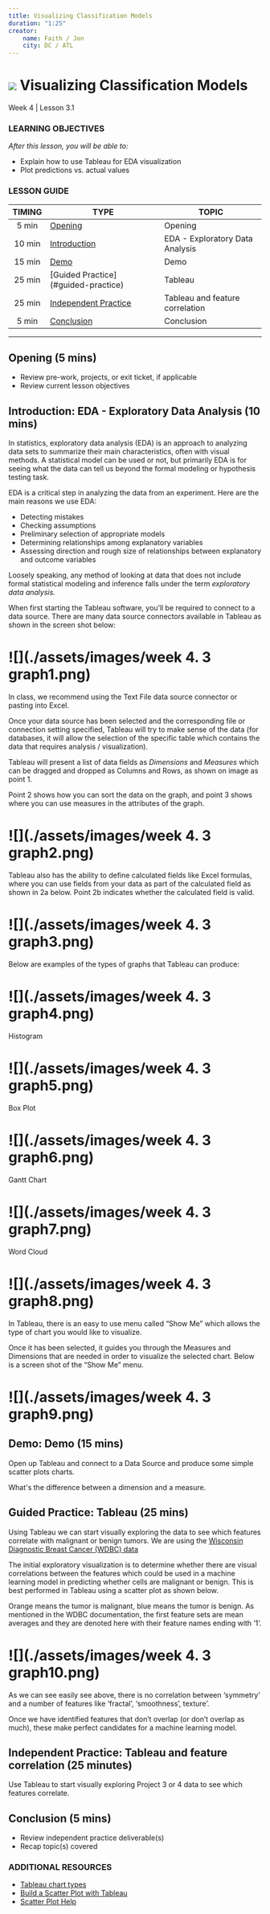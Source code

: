 ```yaml
---
title: Visualizing Classification Models
duration: "1:25"
creator:
    name: Faith / Jon
    city: DC / ATL
---
```


# ![](https://ga-dash.s3.amazonaws.com/production/assets/logo-9f88ae6c9c3871690e33280fcf557f33.png) Visualizing Classification Models
Week 4 | Lesson 3.1

### LEARNING OBJECTIVES
*After this lesson, you will be able to:*
- Explain how to use Tableau for EDA visualization
- Plot predictions vs. actual values


### LESSON GUIDE
| TIMING  | TYPE  | TOPIC  |
|:-:|---|---|
| 5 min  | [Opening](#opening)  | Opening |
| 10 min  | [Introduction](#introduction)   | EDA - Exploratory Data Analysis  |
| 15 min  | [Demo](#demo)  | Demo  |
| 25 min  | [Guided Practice](#guided-practice<a name="opening"></a>)  | Tableau  |
| 25 min  | [Independent Practice](#ind-practice)  | Tableau and feature correlation  |
| 5 min  | [Conclusion](#conclusion)  | Conclusion  |

---

<a name="opening"></a>
## Opening (5 mins)
- Review pre-work, projects, or exit ticket, if applicable
- Review current lesson objectives


<a name="introduction"></a>
## Introduction: EDA - Exploratory Data Analysis (10 mins)

In statistics, exploratory data analysis (EDA) is an approach to analyzing data sets to summarize their main characteristics, often with visual methods. A statistical model can be used or not, but primarily EDA is for seeing what the data can tell us beyond the formal modeling or hypothesis testing task.

EDA is a critical step in analyzing the data from an experiment. Here are the main reasons we use EDA:

- Detecting mistakes
- Checking assumptions
- Preliminary selection of appropriate models
- Determining relationships among explanatory variables
- Assessing direction and rough size of relationships between explanatory and outcome variables

Loosely speaking, any method of looking at data that does not include formal statistical modeling and inference falls under the term *exploratory data analysis.*

When first starting the Tableau software, you’ll be required to connect to a data source. There are many data source connectors available in Tableau as shown in the screen shot below:

# ![](./assets/images/week 4. 3 graph1.png)

In class, we recommend using the Text File data source connector or pasting into Excel.

Once your data source has been selected and the corresponding file or connection setting specified, Tableau will try to make sense of the data (for databases, it will allow the selection of the specific table which contains the data that requires analysis / visualization).

Tableau will present a list of data fields as *Dimensions* and *Measures* which can be dragged and dropped as Columns and Rows, as shown on image as point 1.  

Point 2 shows how you can sort the data on the graph, and point 3 shows where you can use measures in the attributes of the graph.

# ![](./assets/images/week 4. 3 graph2.png)

Tableau also has the ability to define calculated fields like Excel formulas, where you can use fields from your data as part of the calculated field as shown in 2a below.  Point 2b indicates whether the calculated field is valid.

# ![](./assets/images/week 4. 3 graph3.png)

Below are examples of the types of graphs that Tableau can produce:

# ![](./assets/images/week 4. 3 graph4.png)

Histogram

# ![](./assets/images/week 4. 3 graph5.png)

Box Plot

# ![](./assets/images/week 4. 3 graph6.png)

Gantt Chart

# ![](./assets/images/week 4. 3 graph7.png)

Word Cloud

# ![](./assets/images/week 4. 3 graph8.png)

In Tableau, there is an easy to use menu called “Show Me” which allows the type of chart you would like to visualize.  

Once it has been selected, it guides you through the Measures and Dimensions that are needed in order to visualize the selected chart.  Below is a screen shot of the “Show Me” menu.

# ![](./assets/images/week 4. 3 graph9.png)



<a name="demo"></a>
## Demo: Demo (15 mins)

Open up Tableau and connect to a Data Source and produce some simple scatter plots charts.

What's the difference between a dimension and a measure.


<a name="guided-practice"></a>
## Guided Practice: Tableau (25 mins)

Using Tableau we can start visually exploring the data to see which features correlate with malignant or benign tumors. We are using the [Wisconsin Diagnostic Breast Cancer (WDBC) data](./assets/datasets/)

The initial exploratory visualization is to determine whether there are visual correlations between the features which could be used in a machine learning model in predicting whether cells are malignant or benign.  This is best performed in Tableau using a scatter plot as shown below.

Orange means the tumor is malignant, blue means the tumor is benign.  As mentioned in the WDBC documentation, the first feature sets are mean averages and they are denoted here with their feature names ending with ‘1’.

# ![](./assets/images/week 4. 3 graph10.png)

As we can see easily see above, there is no correlation between ‘symmetry’ and a number of features like ‘fractal’, ‘smoothness’, texture’.

Once we have identified features that don’t overlap (or don’t overlap as much), these make perfect candidates for a machine learning model.


<a name="ind-practice"></a>
## Independent Practice: Tableau and feature correlation (25 minutes)

Use Tableau to start visually exploring Project 3 or 4 data to see which features correlate.

<a name="conclusion"></a>
## Conclusion (5 mins)
- Review independent practice deliverable(s)
- Recap topic(s) covered


### ADDITIONAL RESOURCES

- [Tableau chart types](https://www.interworks.com/blog/ccapitula/2014/08/04/tableau-essentials-chart-types-introduction)
- [Build a Scatter Plot with Tableau](https://onlinehelp.tableau.com/current/pro/online/mac/en-us/buildexamples_scatter.html)
- [Scatter Plot Help](https://onlinehelp.tableau.com/v8.1/pro/online/en-us/buildexamples_scatter.html)
